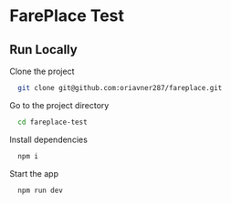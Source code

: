 # FarePlace Test

## Run Locally

Clone the project

```bash
  git clone git@github.com:oriavner287/fareplace.git
```

Go to the project directory

```bash
  cd fareplace-test
```

Install dependencies

```bash
  npm i
```

Start the app

```bash
  npm run dev
```
